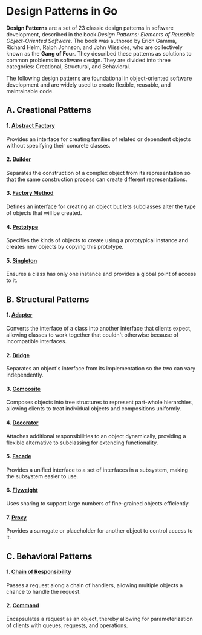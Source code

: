 # Design Patterns in Go

**Design Patterns** are a set of 23 classic design patterns in software development, described in the book *Design Patterns: Elements of Reusable Object-Oriented Software*. The book was authored by Erich Gamma, Richard Helm, Ralph Johnson, and John Vlissides, who are collectively known as the **Gang of Four**. They described these patterns as solutions to common problems in software design. They are divided into three categories: Creational, Structural, and Behavioral.

The following design patterns are foundational in object-oriented software development and are widely used to create flexible, reusable, and maintainable code.

## A. Creational Patterns

#### 1. [Abstract Factory](creational/abstract-factory/main.go)
Provides an interface for creating families of related or dependent objects without specifying their concrete classes.

#### 2. [Builder](creational/builder/main.go)
Separates the construction of a complex object from its representation so that the same construction process can create different representations.

#### 3. [Factory Method](creational/factory-method/main.go)
Defines an interface for creating an object but lets subclasses alter the type of objects that will be created.

#### 4. [Prototype](creational/prototype/main.go)
Specifies the kinds of objects to create using a prototypical instance and creates new objects by copying this prototype.

#### 5. [Singleton](creational/singleton/main.go)
Ensures a class has only one instance and provides a global point of access to it.

## B. Structural Patterns

#### 1. [Adapter](structural/adapter/main.go)
Converts the interface of a class into another interface that clients expect, allowing classes to work together that couldn't otherwise because of incompatible interfaces.

#### 2. [Bridge](structural/bridge/main.go)
Separates an object's interface from its implementation so the two can vary independently.

#### 3. [Composite](structural/composite/main.go)
Composes objects into tree structures to represent part-whole hierarchies, allowing clients to treat individual objects and compositions uniformly.

#### 4. [Decorator](structural/decorator/main.go)
Attaches additional responsibilities to an object dynamically, providing a flexible alternative to subclassing for extending functionality.

#### 5. [Facade](structural/facade/main.go)
Provides a unified interface to a set of interfaces in a subsystem, making the subsystem easier to use.

#### 6. [Flyweight](structural/flyweight/main.go)
Uses sharing to support large numbers of fine-grained objects efficiently.

#### 7. [Proxy](structural/proxy/main.go)
Provides a surrogate or placeholder for another object to control access to it.

## C. Behavioral Patterns

#### 1. [Chain of Responsibility](behavioral/chain-of-responsibility/main.go)
Passes a request along a chain of handlers, allowing multiple objects a chance to handle the request.

#### 2. [Command](behavioral/command/main.go)
Encapsulates a request as an object, thereby allowing for parameterization of clients with queues, requests, and operations.

